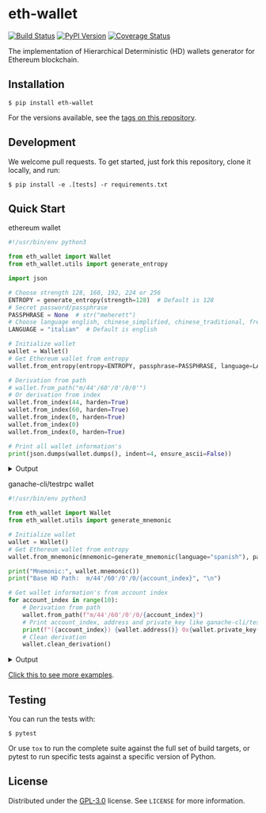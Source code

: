 # eth-wallet

[![Build Status](https://travis-ci.org/meherett/eth-wallet.svg?branch=master)](https://travis-ci.org/meherett/eth-wallet)
[![PyPI Version](https://img.shields.io/pypi/v/eth-wallet.svg?color=blue)](https://pypi.org/project/eth-wallet)
[![Coverage Status](https://coveralls.io/repos/github/meherett/eth-wallet/badge.svg?branch=master)](https://coveralls.io/github/meherett/eth-wallet?branch=master)

The implementation of Hierarchical Deterministic (HD) wallets generator for Ethereum blockchain.

## Installation

```
$ pip install eth-wallet
```

For the versions available, see the [tags on this repository](https://github.com/meherett/eth-wallet/tags).

## Development

We welcome pull requests. To get started, just fork this repository, clone it locally, and run:

```
$ pip install -e .[tests] -r requirements.txt
```

## Quick Start

ethereum wallet

```python
#!/usr/bin/env python3

from eth_wallet import Wallet
from eth_wallet.utils import generate_entropy

import json

# Choose strength 128, 160, 192, 224 or 256
ENTROPY = generate_entropy(strength=128)  # Default is 128
# Secret password/passphrase
PASSPHRASE = None  # str("meherett")
# Choose language english, chinese_simplified, chinese_traditional, french, italian, japanese, korean or spanish
LANGUAGE = "italian"  # Default is english

# Initialize wallet
wallet = Wallet()
# Get Ethereum wallet from entropy
wallet.from_entropy(entropy=ENTROPY, passphrase=PASSPHRASE, language=LANGUAGE)

# Derivation from path
# wallet.from_path("m/44'/60'/0'/0/0'")
# Or derivation from index
wallet.from_index(44, harden=True)
wallet.from_index(60, harden=True)
wallet.from_index(0, harden=True)
wallet.from_index(0)
wallet.from_index(0, harden=True)

# Print all wallet information's
print(json.dumps(wallet.dumps(), indent=4, ensure_ascii=False))
```

<details>
  <summary>Output</summary><br/>

```json5
{
    "entropy": "dd1bd1610ad21cc7378b33a2fb0780ba",
    "mnemonic": "stizzoso succoso fuggente austria buca icona stufo impiego planare spedire svedese luppolo",
    "language": "italian",
    "passphrase": null,
    "seed": "030cfa72163e50ab30b7b777a740cf9b81132db32dbe5586db300929d44883c600cfbba441e91b7acbf43d2efa743e6e28eef6af8da5313a4cc2efc702471697",
    "root_private_key": "ca1b05291e99e4f8a4dbd1c694b983a5f37c90737481ac0357492a2d7fb6c4a62546aad67bc9e963d659c49114f64cdb56b9ff69800daa4c6add97665613b697",
    "root_public_key": "64fb2d43d9b3cebe7833ef08b642e135642f67aced2afcb9bf2a2f2e0d089ddbca8f5daf77fa501bb5b046f1c2e1399b72a5fb53d10baa8701deee2200da81c0",
    "uncompressed": "711c954c41932b8ee6743d3370e1457be654c2a3e9ad2fb73edb36c5ec40fa299a0b3cf5e44c985097dfcd0bd0051781262a6cb7997c5b8c5aed1b9be8765d05",
    "compressed": "03711c954c41932b8ee6743d3370e1457be654c2a3e9ad2fb73edb36c5ec40fa29",
    "chain_code": "bc93dd52faeed3c7f254dabb87f8d6f021f1ea7eaf2819769799cc473314f031",
    "private_key": "7a5c1e516c339b88e3b37209cbaada31bc6dde3eef5590b6cab952be13722671",
    "public_key": "03711c954c41932b8ee6743d3370e1457be654c2a3e9ad2fb73edb36c5ec40fa29",
    "wif": "L1KZaDq2uRkYrX1f9aLLn5MCwrp5FNjyGAUkXz3detCet2PbfCmL",
    "finger_print": "619eed36",
    "path": "m/44'/60'/0'/0/0'",
    "address": "0x093e9Fc7e162B097bAea14a4a63B0F3D35530494",
    "serialized": {
        "private_key_hex": "0488ade405afd9d7d180000000bc93dd52faeed3c7f254dabb87f8d6f021f1ea7eaf2819769799cc473314f031007a5c1e516c339b88e3b37209cbaada31bc6dde3eef5590b6cab952be13722671",
        "public_key_hex": "0488b21e05afd9d7d180000000bc93dd52faeed3c7f254dabb87f8d6f021f1ea7eaf2819769799cc473314f03103711c954c41932b8ee6743d3370e1457be654c2a3e9ad2fb73edb36c5ec40fa29",
        "private_key_base58": "xprvA3iex88bZnGj3xL5FLCGRxDER6zU7opAcpBmeaSghX3HW5fTwM1iGVenooA91TvwiWDaztbVQKGVJDQuaeoJyW7agqzJpoTyg7jYkokvTet",
        "public_key_base58": "xpub6Gi1MdfVQ9q2GSQYMMjGo69xy8pxXGY1z37NSxrJFraGNszcUtKxpHyGf64aPrRhtRsumxod1ygu2xmSkSFby1VSaAohJseCsEss4mWutYi"
    }
}
```
</details>

ganache-cli/testrpc wallet

```python
#!/usr/bin/env python3

from eth_wallet import Wallet
from eth_wallet.utils import generate_mnemonic

# Initialize wallet
wallet = Wallet()
# Get Ethereum wallet from entropy
wallet.from_mnemonic(mnemonic=generate_mnemonic(language="spanish"), passphrase=None)

print("Mnemonic:", wallet.mnemonic())
print("Base HD Path:  m/44'/60'/0'/0/{account_index}", "\n")

# Get wallet information's from account index
for account_index in range(10):
    # Derivation from path
    wallet.from_path(f"m/44'/60'/0'/0/{account_index}")
    # Print account_index, address and private_key like ganache-cli/testrpc
    print(f"({account_index}) {wallet.address()} 0x{wallet.private_key()}")
    # Clean derivation
    wallet.clean_derivation()
```

<details>
  <summary>Output</summary><br/>

```shell script
Mnemonic: barro fresa ocre glaciar peldaño juzgar líquido fuente fatiga empate revés careta
Base HD Path:  m/44'/60'/0'/0/{account_index} 

(0) 0x7E323A9081B3dF1883DDc41C2104Ff1294721131 0xa1d9d231285a47de647664ee85628d26a59d78f6a386a25b0e203a98a3119ba1
(1) 0x7D62e231Cc747f92b8E759e4d55907B3cA288cC5 0x9d23fd86d51c64aa6c9fa78ec0d54bb95189ad20514615f43576d64dc5df6a08
(2) 0x339887398877CE42f9a01849F6a30021969B9833 0x8e788633678a171f766efcb365a4673861909a59fb6096e2bbc135a9f8de0fee
(3) 0x264a8E2A745af7548d0052f9e16C61F0D900c0E4 0x99085cf6e11b87231368e411a92d1f7215b54dfb775615135fe9ced38e1b0a2e
(4) 0xC2806f4A4055417C816Ae417ffD2Ba1beb0751fc 0xea9feb763c3f494e9664b7548c58c85a307aaf7f5862f79a78f90707e4936451
(5) 0x01Ed66b394b9c177E7E4fBbD698bedDc639C5B31 0xf544dba64b769086b1987fb642a2f09793e869b304979c033f3c90284c7384fc
(6) 0xF483edE8f1d8243Bb74931f15e89Fd0Bb040D18E 0xc47fcc8c526b48c541d414f52907e0c5b6a1e96bed9625de88b203213c3ebde6
(7) 0xf7de9d4b01E21AfF7509420D4C3eC9A14f280511 0x87c4d50bf10f0fa7729c632056b41ecd3b3b4f203f675ff9094e4de12aff3fd8
(8) 0xb4c74eC460be14B18865C0b2eddD1F63B4cBCF03 0xab1976c54014f65c28c9976c9f2d6c71d9c848ea9620927c162e12fa8d5686e3
(9) 0x095d5E698407b67270d24589CF0Af5458Ca783b0 0x24ff1176fd9c18c1a36efb6c15474567ffe2d71251876739fe787395092cd895
```
</details>

[Click this to see more examples](https://github.com/meherett/eth-wallet/blob/master/examples).

## Testing

You can run the tests with:

```
$ pytest
```

Or use `tox` to run the complete suite against the full set of build targets, or pytest to run specific 
tests against a specific version of Python.

## License

Distributed under the [GPL-3.0](https://github.com/meherett/eth-wallet/blob/master/LICENSE) license. See ``LICENSE`` for more information.

